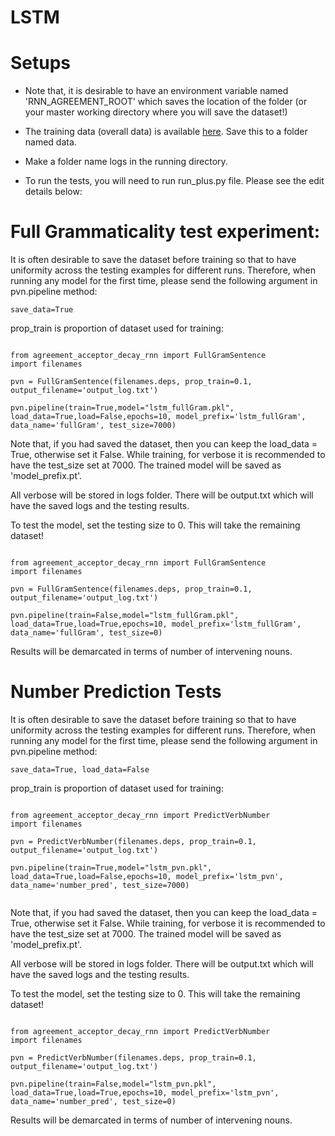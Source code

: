 # LSTM

# Setups

* Note that, it is desirable to have an environment variable named 'RNN_AGREEMENT_ROOT' which saves the location of the folder (or your master working directory where you will save the dataset!) 

* The training data (overall data) is available [here](http://tallinzen.net/media/rnn_agreement/agr_50_mostcommon_10K.tsv.gz). Save this to a folder named data. 

* Make a folder name logs in the running directory. 

* To run the tests, you will need to run run_plus.py file. Please see the edit details below:

# Full Grammaticality test experiment:

It is often desirable to save the dataset before training so that to have uniformity across the testing examples for different runs. Therefore, when running any model for the first time, please send the following argument in pvn.pipeline method:

```
save_data=True
```

prop_train is proportion of dataset used for training:

```

from agreement_acceptor_decay_rnn import FullGramSentence
import filenames

pvn = FullGramSentence(filenames.deps, prop_train=0.1, output_filename='output_log.txt')

pvn.pipeline(train=True,model="lstm_fullGram.pkl", load_data=True,load=False,epochs=10, model_prefix='lstm_fullGram', data_name='fullGram', test_size=7000)

```

Note that, if you had saved the dataset, then you can keep the load_data = True, otherwise set it False. While training, for verbose it is recommended to have the test_size set at 7000. The trained model will be saved as 'model_prefix.pt'. 

All verbose will be stored in logs folder. There will be output.txt which will have the saved logs and the testing results. 


To test the model, set the testing size to 0. This will take the remaining dataset!

```

from agreement_acceptor_decay_rnn import FullGramSentence
import filenames

pvn = FullGramSentence(filenames.deps, prop_train=0.1, output_filename='output_log.txt')

pvn.pipeline(train=False,model="lstm_fullGram.pkl", load_data=True,load=True,epochs=10, model_prefix='lstm_fullGram', data_name='fullGram', test_size=0)

```

Results will be demarcated in terms of number of intervening nouns. 

# Number Prediction Tests


It is often desirable to save the dataset before training so that to have uniformity across the testing examples for different runs. Therefore, when running any model for the first time, please send the following argument in pvn.pipeline method:

```
save_data=True, load_data=False
```

prop_train is proportion of dataset used for training:

```

from agreement_acceptor_decay_rnn import PredictVerbNumber
import filenames

pvn = PredictVerbNumber(filenames.deps, prop_train=0.1, output_filename='output_log.txt')

pvn.pipeline(train=True,model="lstm_pvn.pkl", load_data=True,load=False,epochs=10, model_prefix='lstm_pvn', data_name='number_pred', test_size=7000)


```

Note that, if you had saved the dataset, then you can keep the load_data = True, otherwise set it False. While training, for verbose it is recommended to have the test_size set at 7000. The trained model will be saved as 'model_prefix.pt'. 

All verbose will be stored in logs folder. There will be output.txt which will have the saved logs and the testing results. 


To test the model, set the testing size to 0. This will take the remaining dataset!

```

from agreement_acceptor_decay_rnn import PredictVerbNumber
import filenames

pvn = PredictVerbNumber(filenames.deps, prop_train=0.1, output_filename='output_log.txt')

pvn.pipeline(train=False,model="lstm_pvn.pkl", load_data=True,load=True,epochs=10, model_prefix='lstm_pvn', data_name='number_pred', test_size=0)

```

Results will be demarcated in terms of number of intervening nouns. 

